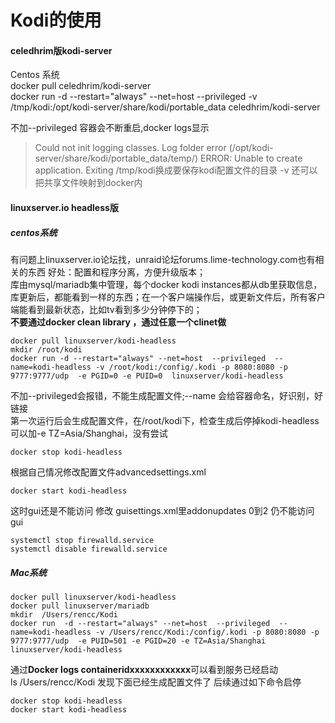 # Kodi的使用

#### celedhrim版kodi-server
Centos 系统   
docker pull celedhrim/kodi-server   
docker run -d --restart="always" --net=host --privileged -v /tmp/kodi:/opt/kodi-server/share/kodi/portable_data  celedhrim/kodi-server   

不加--privileged 容器会不断重启,docker logs显示   
> Could not init logging classes. Log folder error (/opt/kodi-server/share/kodi/portable_data/temp/)
> ERROR: Unable to create application. Exiting
 /tmp/kodi换成要保存kodi配置文件的目录
-v 还可以把共享文件映射到docker内




#### linuxserver.io headless版
##### centos系统
有问题上linuxserver.io论坛找，unraid论坛forums.lime-technology.com也有相关的东西
好处：配置和程序分离，方便升级版本；   
库由mysql/mariadb集中管理，每个docker kodi instances都从db里获取信息，库更新后，都能看到一样的东西；在一个客户端操作后，或更新文件后，所有客户端能看到最新状态，比如tv看到多少分钟停下的；  
**不要通过docker clean library ，通过任意一个clinet做**

```
docker pull linuxserver/kodi-headless
mkdir /root/kodi
docker run -d --restart="always" --net=host  --privileged  --name=kodi-headless -v /root/kodi:/config/.kodi -p 8080:8080 -p 9777:9777/udp  -e PGID=0 -e PUID=0  linuxserver/kodi-headless
```
不加--privileged会报错，不能生成配置文件;--name 会给容器命名，好识别，好链接   
第一次运行后会生成配置文件，在/root/kodi下，检查生成后停掉kodi-headless    
可以加-e TZ=Asia/Shanghai，没有尝试   

```
docker stop kodi-headless
```
根据自己情况修改配置文件advancedsettings.xml
```
docker start kodi-headless
```
这时gui还是不能访问
修改 guisettings.xml里addonupdates 0到2
仍不能访问gui
```
systemctl stop firewalld.service
systemctl disable firewalld.service
```

##### Mac系统


```
docker pull linuxserver/kodi-headless
docker pull linuxserver/mariadb
mkdir  /Users/rencc/Kodi
docker run  -d --restart="always" --net=host  --privileged  --name=kodi-headless -v /Users/rencc/Kodi:/config/.kodi -p 8080:8080 -p 9777:9777/udp  -e PUID=501 -e PGID=20 -e TZ=Asia/Shanghai  linuxserver/kodi-headless
```
通过**Docker logs containeridxxxxxxxxxxxx**可以看到服务已经启动   
ls    /Users/rencc/Kodi 发现下面已经生成配置文件了
后续通过如下命令启停
```
docker stop kodi-headless
docker start kodi-headless
```


